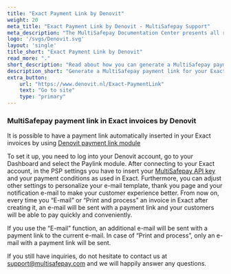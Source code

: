 ```yaml
---
title: "Exact Payment Link by Denovit"
weight: 20
meta_title: "Exact Payment Link by Denovit - MultiSafepay Support"
meta_description: "The MultiSafepay Documentation Center presents all relevant information about our Plugins and API. You can also find support pages for Payment Methods, Tools and General Questions as well as the contact details of our Support and Integration Teams."
logo: '/svgs/Denovit.svg'
layout: 'single'
title_short: "Exact Payment Link by Denovit"
read_more: "."
short_description: "Read about how you can generate a MultiSafepay payment link for your Exact invoices"
description_short: "Generate a MultiSafepay payment link for your Exact invoices by using Denovit platform."
extra_button:
    url: "https://www.denovit.nl/Exact-PaymentLink" 
    text: "Go to site" 
    type: "primary"
---
```



### MultiSafepay payment link in Exact invoices by Denovit 

It is possible to have a payment link automatically inserted in your Exact invoices by using [Denovit payment link module](https://www.denovit.nl/Exact-PaymentLink)

To set it up, you need to log into your Denovit account, go to your Dashboard and select the Paylink module. After connecting to your Exact account,  in the PSP settings you have to insert your [MultiSafepay API key](https://docs.multisafepay.com/tools/multisafepay-control/get-your-api-key/) and your payment conditions as used in Exact. Furthermore, you can adjust other settings to personalize your e-mail template, thank you page and your notification e-mail to make your customer experience better. From now on, every time you “E-mail” or “Print and process” an invoice in Exact after creating it, an e-mail will be sent with a payment link and your customers will be able to pay quickly and conveniently.

If you use the “E-mail” function, an additional e-mail will be sent with a payment link to the current e-mail. In case of “Print and process”, only an e-mail with a payment link will be sent.


If you still have inquiries, do not hesitate to contact us at <support@multisafepay.com> and we will happily answer any questions.